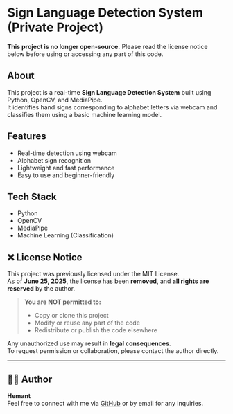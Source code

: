 # Sign Language Detection System (Private Project)

 **This project is no longer open-source.** Please read the license notice below before using or accessing any part of this code.

## About

This project is a real-time **Sign Language Detection System** built using Python, OpenCV, and MediaPipe.  
It identifies hand signs corresponding to alphabet letters via webcam and classifies them using a basic machine learning model.

## Features

- Real-time detection using webcam
- Alphabet sign recognition
- Lightweight and fast performance
- Easy to use and beginner-friendly

## Tech Stack

- Python
- OpenCV
- MediaPipe
- Machine Learning (Classification)

## ❌ License Notice

This project was previously licensed under the MIT License.  
As of **June 25, 2025**, the license has been **removed**, and **all rights are reserved** by the author.

> **You are NOT permitted to:**
> - Copy or clone this project  
> - Modify or reuse any part of the code  
> - Redistribute or publish the code elsewhere  

Any unauthorized use may result in **legal consequences**.  
To request permission or collaboration, please contact the author directly.

---

## 🙋‍♂️ Author

**Hemant**  
Feel free to connect with me via [GitHub](https://github.com/) or by email for any inquiries.
